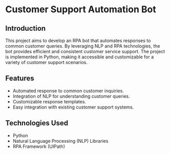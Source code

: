 # Customer Support Automation Bot

## Introduction
This project aims to develop an RPA bot that automates responses to common customer queries. By leveraging NLP and RPA technologies, the bot provides efficient and consistent customer service support. The project is implemented in Python, making it accessible and customizable for a variety of customer support scenarios.

## Features
- Automated response to common customer inquiries.
- Integration of NLP for understanding customer queries.
- Customizable response templates.
- Easy integration with existing customer support systems.

## Technologies Used
- Python
- Natural Language Processing (NLP) Libraries
- RPA Framework (UIPath)
